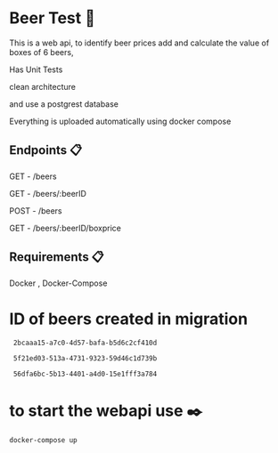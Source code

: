 # Beer Test 🚀
This is a web api, to identify beer prices add and calculate the value of boxes of 6 beers,

Has Unit Tests

clean architecture

and use a postgrest database


Everything is uploaded automatically using docker compose


## Endpoints 📋

GET - /beers

GET - /beers/:beerID

POST - /beers

GET - /beers/:beerID/boxprice


## Requirements 📋

Docker , Docker-Compose 

# ID of beers created in migration

``` 2bcaaa15-a7c0-4d57-bafa-b5d6c2cf410d```

``` 5f21ed03-513a-4731-9323-59d46c1d739b```

``` 56dfa6bc-5b13-4401-a4d0-15e1fff3a784```

# to start the webapi use  ✒️

``` sh
docker-compose up
```

